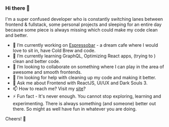 ### Hi there 👋
I'm a super confused developer who is constantly switching lanes between frontend & fullstack, some personal projects and sleeping for an entire day because some piece is always missing which could make my code clean and better.

- 🔭 I’m currently working on [Espressobar](https://github.com/ilakshay14/espressobar) -  a dream cafe where I would love to sit in, have Cold Brew and code.
- 🌱 I’m currently learning GraphQL, Optimizing React apps, (trying to ) clean and better code. 
- 👯 I’m looking to collaborate on something where I can play in the area of awesome and smooth frontends.
- 🤔 I’m looking for help with cleaning up my code and making it better.
- 💬 Ask me about Frontend with ReactJS, UI/UX and Dark Souls 3. 
- 📫 How to reach me? Visit my [site](https://lakshay.xyz/)?
- ⚡ Fun fact - It's never enough. You cannot stop exploring, learning and experimenting. There is always something (and someone) better out there. So might as well have fun in whatever you are doing.

Cheers! :tumbler_glass:
<!--
**ilakshay14/ilakshay14** is a ✨ _special_ ✨ repository because its `README.md` (this file) appears on your GitHub profile.

Here are some ideas to get you started:

- 🔭 I’m currently working on ...
- 🌱 I’m currently learning ...
- 👯 I’m looking to collaborate on ...
- 🤔 I’m looking for help with ...
- 💬 Ask me about ...
- 📫 How to reach me: ...
- 😄 Pronouns: ...
- ⚡ Fun fact: ...
-->
